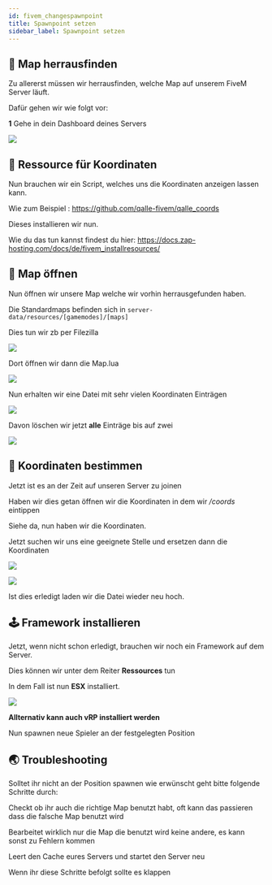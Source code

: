 ```yaml
---
id: fivem_changespawnpoint
title: Spawnpoint setzen
sidebar_label: Spawnpoint setzen
---
```


## 📔 Map herrausfinden

Zu allererst müssen wir herrausfinden, welche Map auf unserem FiveM Server läuft.

Dafür gehen wir wie folgt vor:

**1** Gehe in dein Dashboard deines Servers

![](https://screensaver01.zap-hosting.com/index.php/s/6NyyJx8adoN227F/preview)

## 📑 Ressource für Koordinaten

Nun brauchen wir ein Script, welches uns die Koordinaten anzeigen lassen kann.

Wie zum Beispiel : https://github.com/qalle-fivem/qalle_coords

Dieses installieren wir nun.

Wie du das tun kannst findest du hier: https://docs.zap-hosting.com/docs/de/fivem_installresources/

## 🔧 Map öffnen

Nun öffnen wir unsere Map welche wir vorhin herrausgefunden haben.

Die Standardmaps befinden sich in `server-data/resources/[gamemodes]/[maps]`

Dies tun wir zb per Filezilla

![](https://screensaver01.zap-hosting.com/index.php/s/7fPmWTPyjgnz4yC/preview)

Dort öffnen wir dann die Map.lua

![](https://screensaver01.zap-hosting.com/index.php/s/bMbfGydeN5tyTfp/preview)

Nun erhalten wir eine Datei mit sehr vielen Koordinaten Einträgen

![](https://screensaver01.zap-hosting.com/index.php/s/MpPeciA3yaAATWR/preview)

Davon löschen wir jetzt **alle** Einträge bis auf zwei


![](https://screensaver01.zap-hosting.com/index.php/s/ySrZ4MkgwjskrCt/preview)


## 📖 Koordinaten bestimmen

Jetzt ist es an der Zeit auf unseren Server zu joinen

Haben wir dies getan öffnen wir die Koordinaten in dem wir */coords* eintippen

Siehe da, nun haben wir die Koordinaten.

Jetzt suchen wir uns eine geeignete Stelle und ersetzen dann die Koordinaten

![](https://screensaver01.zap-hosting.com/index.php/s/2x8EfJFXWAgfJS7/preview)


![](https://screensaver01.zap-hosting.com/index.php/s/BPPzEmq7aGJ8bPf/preview)

Ist dies erledigt laden wir die Datei wieder neu hoch.

## 🕹 Framework installieren
Jetzt, wenn nicht schon erledigt, brauchen wir noch ein Framework auf dem Server.

Dies können wir unter dem Reiter **Ressources** tun

In dem Fall ist nun **ESX** installiert.

![](https://screensaver01.zap-hosting.com/index.php/s/gQ4ipRrcNbHaRDN/preview)

**Allternativ kann auch vRP installiert werden**

Nun spawnen neue Spieler an der festgelegten Position

## 🌏 Troubleshooting
Solltet ihr nicht an der Position spawnen wie erwünscht geht bitte folgende Schritte durch:

Checkt ob ihr auch die richtige Map benutzt habt, oft kann das passieren dass die falsche Map benutzt wird

Bearbeitet wirklich nur die Map die benutzt wird keine andere, es kann sonst zu Fehlern kommen

Leert den Cache eures Servers und startet den Server neu

Wenn ihr diese Schritte befolgt sollte es klappen
